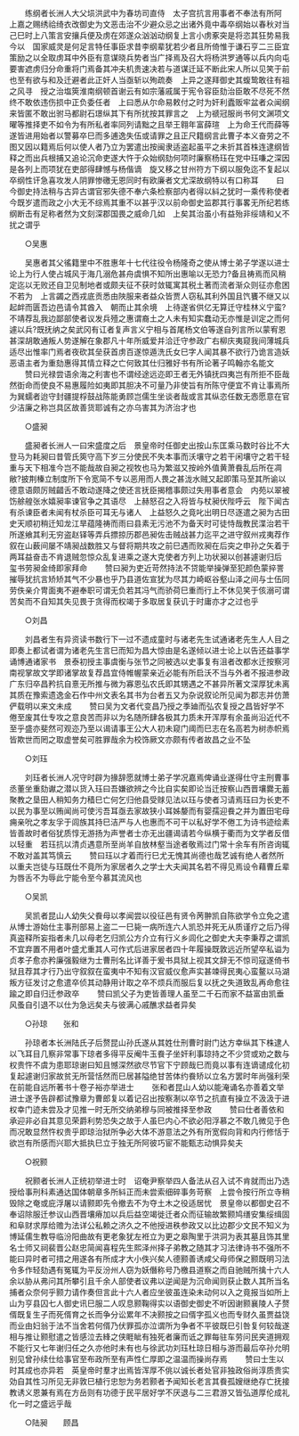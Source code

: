 <!-- { "loadSidebar": true } -->
　　练纲者长洲人大父埙洪武中为春坊司直侍　太子宫抗言用事者不奉法有所阿　上嘉之赐绣祫绮衣改御史为文恶击治不少避众忌之出诸外竟中毒卒纲始以春秋对当己巳时上八策言安攘兵便及虏在郊遂众汹汹动纲复上言小虏豖突是将恣其狂势易我今以　国家威灵是何足言特任事臣求昔李纲辈犹若少者且所倚惟于谦石亨二三臣宜策励之以全取虏耳中外臣有意谋晓兵势者当广择焉及召大将杨洪罗通等以兵内向屯要害遮虏归分命重将门焉备其冲夫机贵速决若与道谋迁延不断此宋人所以见笑于前也至有欲与和及迁避者此正奸人当亟斩以殉疏奏　上异之遂拜御史其蝮鸷敢往有祖之风寻　授之治塩筴淮南纲顿首谢云有如宗藩戚属于宪令容臣劾治臣敢不尽死不然终不敢依违伤损中正负委任者　上曰悉从尔命易敕付之时为奸利蠹贩牢盆者众闻纲来皆匿不敢出驸马都尉石璟纵其下有所扰按其罪言之　上为禠冠服尚书何文渊项文曜等推择吏不如令为有所私者率同列请黜之且举王翱年富薛瑄　上为命王代而薛等遂皆进用始者以警募卒巳而多逋逸失伍或请罪之且正尺籍纲言此曹子本义奋劳之不图又因以籍焉后何以使人者乃立为罢遣出按闽隶适盗起虽平之未折其首株连逮纲皆释之而出兵根捕又追论沉命吏遂大忤于众始纲劾何项时廉察杨珏在党中珏嗛之深因是各列上而项犹在吏部得肆憾与杨偕谪　旋又移之甘州符方下纲以服免迄不复起以卒纲性讦急喜攻发人阴罪惨礉无恩同时有欧廉者文尤深故纲特以有口称耳 
　　曰今御史持法稍与古异古谓官邪失德不奉六条检察部内者得以紏之犹时一乘传称使者今既岁遣而政之小大无不综焉其重不以甚乎汉以前命御史监郡其行事畧无所纪若练纲断击有足称者然为文刻深郡国畏之威命几如　上矣其治虽小有益殆非绥靖和乂不扰之谓乎 

　　○吴惠 

　　吴惠者其父徭籍里中不胜惠年十七代往役令杨隆奇之使从博士弟子学遂以进士论上为行人使占城风于海几溺危甚舟虞惧不知所出惠喻以无恐力?备且祷焉而风稍定迄以无败还自卫见制地者或颇夫征不获时敛辄寓其税土著而流者渐众则征亦愈困不若为　上言蠲之西戎底贡悉由陜服来者益众皆贾人窃私其利外国且饩饔不继又以起衅而匮吾边邑请令其酋入　朝而止其余境　上待遂省供亿无算迁守桂林义宁蛮?不靖荐乱我边鄙部使者议发兵殪之惠谓裔土之人未有知实蠢动无亦惟是训定之而何遽以兵?既抚纳之矣武冈有讧者复声言义宁相与首尾杨文伯等遂自列言所以蒙宥恩甚深胡敢通叛人势遂解在象郡凡十年所威爱并洽迁守参政广右柳庆夷窥我间薄城兵适尽出惟率门焉者夜砍其垒获首虏百遂惊遁洗氏女巳字人闻其暴不欲行乃诡言造妖恶语主者为重劾惠得其情立释之亡何致其仕归雅好书有所论著子鸣翰亦名能文 
　　赞曰光禄尝语余海之利害也不谓经途远迩即王者无外镇抚四夷岂有所拒不臣哉然衘命而使良不易惠履险如夷即其胆决不可量乃非使旨有所陈守便宜不肯让事焉所为巽蠕者迨守封疆提桴鼓战陈能勇顾岂儒生坐谈者哉或言其纵恣任数无悫愿意在官少洁廉之称岂具区故善货耶诚有之亦乌害其为济治才也 

　　○盛昶 

　　盛昶者长洲人一曰宋盛度之后　景皇帝时任御史出按山东匡乘马数时谷比不大登马为耗昶曰昔管氏筴守高下岁三分使民不失本事而沃壤守之若干闲壤守之若干轻重与天下相准今岂不能哉故自昶之视牧也马为繁滋又按岭外值黄萧飬乱后所在凋敝?披荆榛立制度所下令宽简不专以恶用而人畏之甚泷水贼又起即策马至其所谕以德意语颇厉贼齰舌不敢动遂降之使还言抚臣揭稽事颇过失用事者意会　内苑以翠被饬艅艎张水嬉昶率谏官争之其语尽　上赫怒召之入将皆与杖昶伏陛呼云　陛下闻古有杀谏臣者未闻有杖杀臣可耳无与诸人　上益怒久之竟叱出明日尽逐遣之昶为古田史天顺初稍迁知龙江旱蕴隆祷而雨曰县素无污池不为备天时可徒恃哉教民渫治若干所遂飨其利无穷盗赵铎等弄兵摽掠历郡邑昶佐击贼战甚力迄平之进守叙州戎夷荐作叙在山薮间屡不靖昶战数胜又与督将期共攻之前巳遇而败昶在后突之申孙之矢着于两耳益奋击不肯退贼忽惊众乱复进乘之遂大克使者方列上功状昶以创甚遽谢归后　玺书劳昶金绮即家拜命 
　　赞曰昶为吏近苛然持法不贷能举操弹至犯颜色蒙捽詈摧辱犹抗言矫矫其气不少暴也乎乃县道佐宣犹为尽其力崎岖谷壑山泽之间与士伍同劳佚亲介冑面夷不避奉职可谓无负若其冯气而骄荷巳重而行上不休见笑于侅溺可谓苦矣而不自知其失见畏于贪得而权竭于多取居复获讥于时庸亦才之过也乎 

　　○刘昌 

　　刘昌者生有异资读书数行下一过不遗成童时与诸老先生试通诸老先生人人目之即奏上都试者谓为诸老先生言巳而知为昌大惊由是名遂倾以进士论上以告还益事学诵博通诸家书　景泰初授主事虞衡与张节之同被选以史事复有沮者改都水迁按察河南视掌故文学即诸掌故复荐昌宜侍帷幄蒙亲近必能有所启沃不当与外者不报进参政广东归卒昌矜抗自憙无所推与微为寡恩弘农氏即其甥遇之不甚异所著文深厚犹未离其质在豫索遗逸金石作中州文表名其书为台者五又为杂说叙论所见闻为郡志并仿萧俨载明以来文未成 
　　赞曰吴为文者代变昌乃授之季廸而弘农复授之昌皆好学不倦至废其仕专攻之意良苦而非以为名随所肆各极其力质未开浑厚有余虽尚沿近代不至乎盛亦斐然可观迩乃至以谒请事王公大人初未窥门阈而巳志在名高若为树赤帜焉皆欺世而罔之取虚誉矣可胜罪哉余为校饰厥文亦颇有传者故昌之业不坠 

　　○刘珏 

　　刘珏者长洲人况守时辟为掾辞愿就博士弟子学况嘉焉俾诵业遂得仕守主刑曹事丞董坐重劾谳之潜以货入珏曰吾嫌欲辨之今比自实矣即论当迁按察山西晋壤爨无蓄聚教之垦田人稍知务力穑巳亡何乞归他县受赇见法以珏与使者习请焉珏曰为长吏不以民为事至以贿闻尚可使污吾耳亟去家故狭小耳姊嫠而有婴孺迎飬之并为置田宅母痈亲吮之孝友孚于闾族其持巳洁严与人也惠而不可干以私好学不倦工为诗书迹绘素皆善故时者俗犹质惇无游扬为声誉者士亦无出疆谒请若今纵横于衢而为文学者反借以轻重　若珏抗以清贞遇意所至尚羊自放林壑当途者敬焉过门常十余车有所咨询辄不敢对盖其笃慎云 
　　赞曰珏以才着而行巳尤无愧其尚德也哉艺诚有绝人者然所以重夫岂徒与珏既仕不竟所为家居者久之学士大夫闻其名若不得见焉设令藉曹丘辈为唇舌不为辱此宁能令至今慕其流风也 

　　○吴凯 

　　吴凯者昆山人幼失父飬母以孝闻尝以役征邑有贤令苪翀凯自陈欲学令立免之遣从博士游始仕主事刑部易上盗二一巳毙一病所连六人凯恐并死无从质谨疗之后乃得真盗释所妄指者未几以母老乞归凯公方介立有行义乡闾化之御史大夫李秉荐之谓凯不宜弃置不用者叶盛尤重其人可作式后进家居者四十年履操既敦远近所望卒私谥为贞孝子愈亦矜廉强毅继为士曹刑名比详善于爰书具狱上视其文辞无不惊司寇遂倚书狱且荐其才行乃出守叙叙在蛮夷中不知有汉官威仪愈声实甚竦得民夷心蛮鳌以马湖叛方征发讨之愈遣卒侦其动静用计取之卒不烦兵而服后复以抚之失道致乱再命愈往踰之即自归迁参政卒 
　　赞曰凯父子为吏皆善理人虽至二千石而家不益富由凯垂风蚤自引退不以仕为急远矣夫与彼满心戚醮求益者异矣 

　　○孙琼　　张和 

　　孙琼者本长洲陆氏子后赘昆山孙氏遂从其姓仕刑曹时尉门达方幸纵其下株逮人以飞耳目几察非常事下琼者多得平反阉牛玉飬子坐奸利事琼持之不少贷或劝之数与权贵忤不虞为患耶琼谢曰知且憾深然欲尽节官下宁顾哉巳而竟以事有连谪谴成化初复起遽谢归家故贫无所营恬然而巳居甚隘绝甘苦体约飬矫以立名方罢时年尚强利荣在前能自远所著书十卷子裕亦举进士 
　　张和者昆山人幼以能淹诵名亦善着文举进士遂予告辟都试豫章为曹郎复以着记召出按察淛以卒节之抗直有操立不汲汲于进权幸门迹未尝及才见推一时无所交纳弟穆与同被推择至参政 
　　赞曰仕者善依和承迎非必自其意见荣爵利势恐失之故于人虽巳内心不欲必阳浮慕之不敢几微见于色而况敢显然忤权贵乎即琼治狱所争必大体不游意法之外有所宽假向背和内行修恬于欲岂有所感而兴耶大抵执巳立于独无所阿彼巧宦不能甄志动惧异矣夫 

　　○祝颢 

　　祝颢者长洲人正统初举进士时　诏奄尹察举四人备法从召入试不肯就而出乃选授给事刑科素通达国体朝章多所紏正而未尝索细碎事务苛察　上尝令按行所立寺稍毁除之奄或庇浮屠以请颢即先令撤去不为夺土木之役适居忧　景皇帝以都御史召不奉诏除服迁参议山西晋壤瘠加以兵后益空竭徙迁者众而征输故繁颢鸠缮安集绥缉固和阜财求厚给赡为法详公私赖之济久之不他授进秩参政又以比边郡少文民不知义为博延儒生教导临汾阳曲故有更老象犹左袵立为更之皋陶里于洪洞为表其墓且饰其里名士师又祠裴晋公赵忠简闻喜程先生熙泽州择子弟教之随其才习法律诗书不强所不能曰异时者可措之用遂各有所成才大小佚兴矣人德颢善诱咸父母师保之颢既明习法令多作轻劾遇有冤辄为平反汾州人窃为妖僭称号乃檄县道察之而自驰贼所擒十六人余以胁从弗问其所攀引且千余人部使者议弗以逆闻是为沉命闻则获止数人其所当名捕者众奈何乎颢力请作奏但言此十六人者应坐彼虽连染未动何以入之竟报当如所上山为亨县囚七人御史讯巳服二人叹息颢鞠得实以语御史御史不听因谢颢襄陵人子赘偦既复生子而死偦育之长而争分讼累年不决颢按之曰偦字孤义也而专财久虽贾益饶而业由妇翁于法不当舍若何偦乃伏罪孤亦泣谓所为争者不平彼既巳引咎复何较哉遂相与推让颢慰遣之皆感泣去綘之侠睚眦有独死者廉而诋之罪每驻车劳问民夹道拥观不能行又七年谢归任之久亦他时未有也与徐武功刘珏杜琼日相与游而最后卒孙允明别见曾孙续仕给事官至布政所至有声性仁厚即之温温而操尚存焉 
　　赞曰士生以时其成也亦异若　英皇帝时羣才出焉皆浑厚不佻以诚长者处官非独政俗尚淳质贵实効自其性习所见无非敦巳植行忠恕为务若颢者予闻知长老言其飬孤嫂继绝存亡抚接教诱义恩兼有焉在方岳则有功德于民平居好学不厌退与二三君游又皆弘道厚伦成礼化一时之盛远乎哉 

　　○陆昶　　顾昌 

